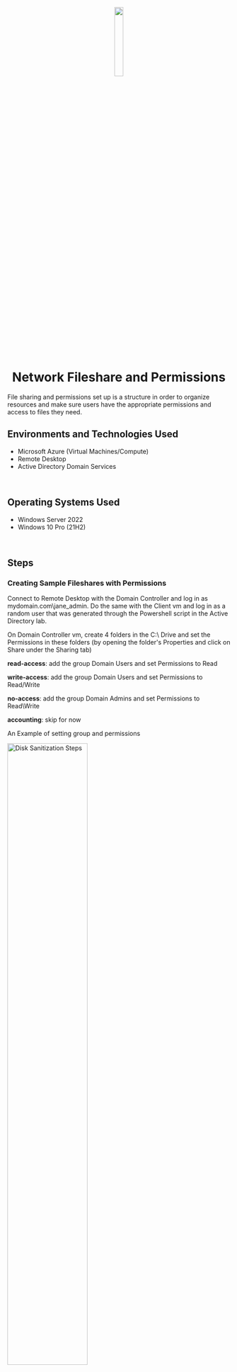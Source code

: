 <p align="center">
<img src="https://github.com/ColtonTrauCC/network-fileshare/assets/147654000/efe94bff-a469-4342-a4c6-e927befd13b9" height = 20% width = 20%/>
</p>

<h1 align = "center">Network Fileshare and Permissions</h1>
File sharing and permissions set up is a structure in order to organize resources and make sure users have the appropriate permissions and access to files they need.
<br />

<h2>Environments and Technologies Used</h2>
<ul>
  <li>Microsoft Azure (Virtual Machines/Compute)</li>
  <li>Remote Desktop</li>
  <li>Active Directory Domain Services</li>
</ul>

<br />

<h2>Operating Systems Used</h2>
<ul>
  <li>Windows Server 2022</li>
  <li>Windows 10 Pro (21H2)</li>
</ul>

<br />

<h2>Steps</h2>

<h3>Creating Sample Fileshares with Permissions</h3>

</p>
Connect to Remote Desktop with the Domain Controller and log in as mydomain.com\jane_admin. Do the same with the Client vm and log in as a random user that was generated through the Powershell script in the Active Directory lab.
</p>
On Domain Controller vm, create 4 folders in the C:\ Drive and set the Permissions in these folders (by opening the folder's Properties and click on Share under the Sharing tab)
<p>

<b>read-access</b>: add the group Domain Users and set Permissions to Read
</li>
<p>
<b>write-access</b>: add the group Domain Users and set Permissions to Read/Write
</li>
<p>
<b>no-access</b>: add the group Domain Admins and set Permissions to Read\Write
</li>
<p>
<b>accounting</b>: skip for now
</li>
<p>
An Example of setting group and permissions
<p>
<img src="https://i.imgur.com/NgImT4S.png" height="60%" width="60%" alt="Disk Sanitization Steps"/>
<p>
</p>

<br/>

<h3>Attempting to Access Fileshares</h3>

<p>
On the Client vm go to the shared folder through file explorer and type \\dc-1
<p>
Attempt to access the folders, the only one that is inaccessible by the permissions set is no-access
<p>
<img src="https://i.imgur.com/Y3Y4tJN.png" height="60%" width="60%" alt="Disk Sanitization Steps"/>
</p>

<br/>

<h3>Creating a Security Group</h3>

<p>
Access Domain Controller vm, go to Server Manager and go to Active Directory Users and Computers. Create a new Organizational Unit and name it _security_group. Right click it and new group, name it accountants
<p>
<img src="https://i.imgur.com/RcrUU6l.png" height="60%" width="60%" alt="Disk Sanitization Steps"/>
<p>
Go to C:\ Drive, add the accountants group and set its permissions to Read\Write
<p>
<img src="https://i.imgur.com/5ALSXdu.png" height="60%" width="60%" alt="Disk Sanitization Steps"/>
<p>
The user logged in the Client vm should not have access to the accounting folder since its not part of the group. Log off and remember the username that was used to log into the Client, its going to be set as part of the accountants group
<p>
In the Domain Controller vm go to the _security_group OU, right click on accountants to open Properties, go to the Members tab and add the user as a member of the Group.
<p>
<img src="https://i.imgur.com/MfOJgFH.png" height="60%" width="60%" alt="Disk Sanitization Steps"/>
<p>
Log into the Client vm with the user that was made part of the accountants group, it should now have access to the accounting folder
<p>
This is the conclusion of the lab
